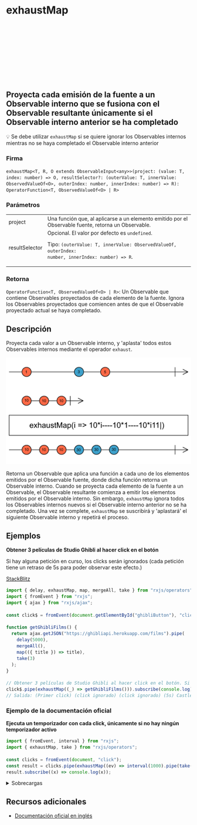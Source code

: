 <div class="page-heading">

# exhaustMap

<a target="_blank" href="https://github.com/ReactiveX/rxjs/blob/master/src/internal/operators/exhaustMap.ts">
<svg>
  <use xlink:href="/assets/icons/github.svg#github"></use>
</svg>
</a>
</div>

<h2 class="subtitle"> Proyecta cada emisión de la fuente a un Observable interno que se fusiona con el Observable resultante únicamente si el Observable interno anterior se ha completado</h2>

💡 Se debe utilizar `exhaustMap` si se quiere ignorar los Observables internos mientras no se haya completado el Observable interno anterior

### Firma

`exhaustMap<T, R, O extends ObservableInput<any>>(project: (value: T, index: number) => O, resultSelector?: (outerValue: T, innerValue: ObservedValueOf<O>, outerIndex: number, innerIndex: number) => R): OperatorFunction<T, ObservedValueOf<O> | R>`

### Parámetros

<table>
<tr><td>project</td><td>Una función que, al aplicarse a un elemento emitido por el Observable fuente, retorna un Observable.</td></tr>
<tr><td>resultSelector</td><td>Opcional. El valor por defecto es <code>undefined</code>.

Tipo: <code>(outerValue: T, innerValue: ObservedValueOf, outerIndex: number, innerIndex: number) => R</code>.</td></tr>

</table>

### Retorna

`OperatorFunction<T, ObservedValueOf<O> | R>`: Un Observable que contiene Observables proyectados de cada elemento de la fuente. Ignora los Observables proyectados que comiencen antes de que el Observable proyectado actual se haya completado.

## Descripción

Proyecta cada valor a un Observable interno, y 'aplasta' todos estos Observables internos mediante el operador `exhaust`.

<img src="assets/images/marble-diagrams/transformation/exhaustMap.png" alt="Diagrama de canicas del operador exhaustMap">

Retorna un Observable que aplica una función a cada uno de los elementos emitidos por el Observable fuente, donde dicha función retorna un Observable interno. Cuando se proyecta cada elemento de la fuente a un Observable, el Observable resultante comienza a emitir los elementos emitidos por el Observable interno. Sin embargo, `exhaustMap` ignora todos los Observables internos nuevos si el Observable interno anterior no se ha completado. Una vez se complete, `exhaustMap` se suscribirá y 'aplastará' el siguiente Observable interno y repetirá el proceso.

## Ejemplos

**Obtener 3 películas de Studio Ghibli al hacer click en el botón**

Si hay alguna petición en curso, los clicks serán ignorados (cada petición tiene un retraso de 5s para poder observar este efecto.)

<a target="_blank" href="https://stackblitz.com/edit/rxjs-exhaustmap-1?file=index.ts">StackBlitz</a>

```typescript
import { delay, exhaustMap, map, mergeAll, take } from "rxjs/operators";
import { fromEvent } from "rxjs";
import { ajax } from "rxjs/ajax";

const click$ = fromEvent(document.getElementById("ghibliButton"), "click");

function getGhibliFilms() {
  return ajax.getJSON("https://ghibliapi.herokuapp.com/films").pipe(
    delay(5000),
    mergeAll(),
    map(({ title }) => title),
    take(3)
  );
}

// Obtener 3 películas de Studio Ghibli al hacer click en el botón. Si hay alguna petición en curso, los clicks serán ignorados (cada petición tiene un retraso de 5s para poder observar este efecto.)
click$.pipe(exhaustMap((_) => getGhibliFilms())).subscribe(console.log);
// Salida: (Primer click) (click ignorado) (click ignorado) (5s) Castle in the Sky, Grave of the Fireflies, My Neighbor Totoro
```

### Ejemplo de la documentación oficial

**Ejecuta un temporizador con cada click, únicamente si no hay ningún temporizador activo**

```javascript
import { fromEvent, interval } from "rxjs";
import { exhaustMap, take } from "rxjs/operators";

const clicks = fromEvent(document, "click");
const result = clicks.pipe(exhaustMap((ev) => interval(1000).pipe(take(5))));
result.subscribe((x) => console.log(x));
```

<details>
<summary>Sobrecargas</summary>
<div class="overload-container">

<div class="overload-section">

### Firma

`exhaustMap(project: (value: T, index: number) => O): OperatorFunction<T, ObservedValueOf<O>>`

### Parámetros

<table>
<tr><td>project</td><td>Tipo: <code>(value: T, index: number) => O</code>.</td></tr>
</table>

### Retorna

`OperatorFunction<T, ObservedValueOf<O>>`

</div>

<div class="overload-section">

### Firma

`exhaustMap(project: (value: T, index: number) => O, resultSelector: undefined): OperatorFunction<T, ObservedValueOf<O>>`

### Parámetros

<table>
<tr><td>project</td><td>Tipo: <code>(value: T, index: number) => O</code>.</td></tr>
<tr><td>resultSelector</td><td>Tipo: <code>undefined</code>.</td></tr>
</table>

### Retorna

`OperatorFunction<T, ObservedValueOf<O>>`

</div>

<div class="overload-section">

### Firma

`exhaustMap(project: (value: T, index: number) => any, resultSelector: (outerValue: T, innerValue: I, outerIndex: number, innerIndex: number) => R): OperatorFunction<T, R>`

### Parámetros

<table>
<tr><td>project</td><td>Tipo: <code>(value: T, index: number) => any</code>.</td></tr>
<tr><td>resultSelector</td><td>Tipo: <code>(outerValue: T, innerValue: I, outerIndex: number, innerIndex: number) => R</code>.</td></tr>
</table>

### Retorna

`OperatorFunction<T, R>`

</div>

</div>
</details>

## Recursos adicionales

- [Documentación oficial en inglés](https://rxjs-dev.firebaseapp.com/api/operators/exhaustMap)
